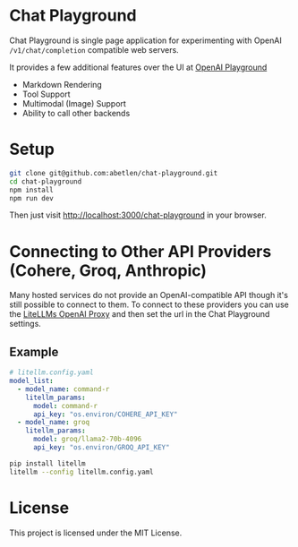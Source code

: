 # Chat Playground

Chat Playground is single page application for experimenting with OpenAI `/v1/chat/completion` compatible web servers.

It provides a few additional features over the UI at [OpenAI Playground](https://platform.openai.com/playground)

- Markdown Rendering
- Tool Support
- Multimodal (Image) Support
- Ability to call other backends

# Setup

```bash
git clone git@github.com:abetlen/chat-playground.git
cd chat-playground
npm install
npm run dev
```

Then just visit [http://localhost:3000/chat-playground](http://localhost:3000/chat-playground) in your browser.

# Connecting to Other API Providers (Cohere, Groq, Anthropic)

Many hosted services do not provide an OpenAI-compatible API though it's still possible to connect to them.
To connect to these providers you can use the [LiteLLMs OpenAI Proxy](https://github.com/BerriAI/litellm?tab=readme-ov-file#openai-proxy---docs) and then set the url in the Chat Playground settings.

## Example

```yaml
# litellm.config.yaml
model_list:
  - model_name: command-r
    litellm_params:
      model: command-r
      api_key: "os.environ/COHERE_API_KEY"
  - model_name: groq
    litellm_params:
      model: groq/llama2-70b-4096
      api_key: "os.environ/GROQ_API_KEY"
```

```bash
pip install litellm
litellm --config litellm.config.yaml
```

# License

This project is licensed under the MIT License.
